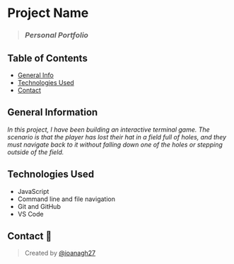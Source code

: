# Project Name

> ### *Personal Portfolio* 

## Table of Contents
* [General Info](#general-information)
* [Technologies Used](#technologies-used)
* [Contact](#contact)

## General Information 
*In this project, I have been building an interactive terminal game. The scenario is that the player has lost their hat in a field full of holes, and they must navigate back to it without falling down one of the holes or stepping outside of the field.*

## Technologies Used
- JavaScript
- Command line and file navigation
- Git and GitHub
- VS Code

## Contact :e-mail:
> Created by [@ioanagh27](https://github.com/ioanagh27)